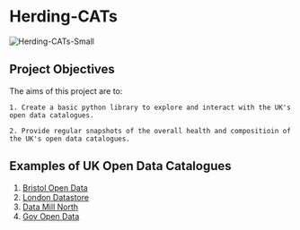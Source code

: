 # Herding-CATs

![Herding-CATs-Small](https://github.com/CHRISCARLON/Herding-CATs/assets/138154138/c8fa93e2-ac8b-4718-810d-c92c7254780f)

## Project Objectives

The aims of this project are to:

    1. Create a basic python library to explore and interact with the UK's open data catalogues.

    2. Provide regular snapshots of the overall health and compositioin of the UK's open data catalogues.

## Examples of UK Open Data Catalogues

1. [Bristol Open Data](https://opendata.bristol.gov.uk)
2. [London Datastore](https://data.london.gov.uk)
3. [Data Mill North](https://datamillnorth.org)
4. [Gov Open Data](https://www.data.gov.uk)
